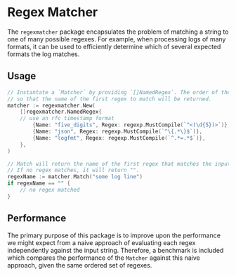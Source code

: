 # Regex Matcher

The `regexmatcher` package encapsulates the problem of matching a string to one of many possible regexes. 
For example, when processing logs of many formats, it can be used to efficiently determine which of several
expected formats the log matches.

## Usage

```go
// Instantate a `Matcher` by providing `[]NamedRegex`. The order of these values is respected
// so that the name of the first regex to match will be returned.
matcher := regexmatcher.New(
	[]regexmatcher.NamedRegex{
    // use an rfc timestamp format
		{Name: "five_digits", Regex: regexp.MustCompile(`^<(\d{5})>`)},
		{Name: "json", Regex: regexp.MustCompile(`^\{.*\}$`)},
		{Name: "logfmt", Regex: regexp.MustCompile(`^.*=.*$`)},
	},
)

// Match will return the name of the first regex that matches the input string.
// If no regex matches, it will return "".
regexName := matcher.Match("some log line")
if regexName == "" {
	// no regex matched
}
```

## Performance

The primary purpose of this package is to improve upon the performance we might expect from a naive
approach of evaluating each regex independently against the input string. Therefore, a benchmark is
included which compares the performance of the `Matcher` against this naive approach, given the same
ordered set of regexes.